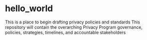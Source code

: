 # hello_world
This is a place to begin drafting privacy policies and standards
This repository will contain the overarching Privacy Program governance, policies, strategies, timelines, and accountable stakeholders
